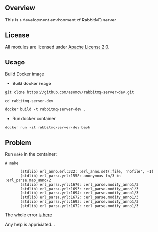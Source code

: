 ## Overview

This is a development environment of RabbitMQ server 

## License

All modules are licensed under [Apache License 2.0](http://www.apache.org/licenses/LICENSE-2.0.txt).

## Usage

Build Docker image

* Build docker image

```git clone https://github.com/asomov/rabbitmq-server-dev.git```

```cd rabbitmq-server-dev```

```docker build -t rabbitmq-server-dev .```

* Run docker container

```docker run -it rabbitmq-server-dev bash```

## Problem

Run ```make``` in the container:

```# make```

```** (ArgumentError) argument error
       (stdlib) erl_anno.erl:322: :erl_anno.set(:file, 'nofile', -1)
       (stdlib) erl_parse.yrl:1558: anonymous fn/3 in :erl_parse.map_anno/2
       (stdlib) erl_parse.yrl:1670: :erl_parse.modify_anno1/3
       (stdlib) erl_parse.yrl:1693: :erl_parse.modify_anno1/3
       (stdlib) erl_parse.yrl:1694: :erl_parse.modify_anno1/3
       (stdlib) erl_parse.yrl:1672: :erl_parse.modify_anno1/3
       (stdlib) erl_parse.yrl:1693: :erl_parse.modify_anno1/3
       (stdlib) erl_parse.yrl:1672: :erl_parse.modify_anno1/3
```

The whole error [is here](https://gist.github.com/asomov/8094aa2758e5b611b88b3abfffd8d6ab)

Any help is appriciated...



